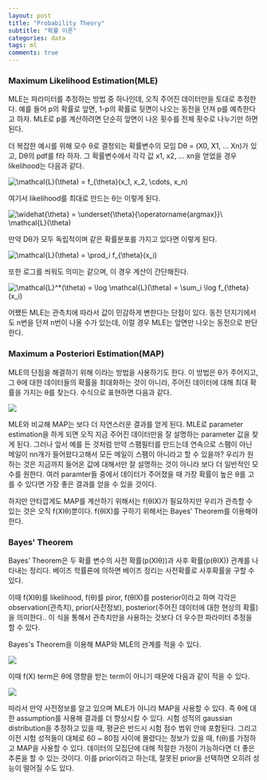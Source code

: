 ```yaml
---
layout: post
title: "Probability Theory"
subtitle: "확률 이론"
categories: data
tags: ml
comments: true
---
```


### Maximum Likelihood Estimation(MLE)

MLE는 파라미터를 추정하는 방법 중 하나인데, 오직 주어진 데이터만을 토대로 추정한다. 예를 들어 p의 확률로 앞면, 1-p의 확률로 뒷면이 나오는 동전을 던져 p를 예측한다고 하자. MLE로 p를 계산하려면 단순히 앞면이 나온 횟수를 전체 횟수로 나누기만 하면 된다.

더 복잡한 예시를 위해 모수 θ로 결정되는 확률변수의 모임 Dθ = (X0, X1, ... Xn)가 있고, Dθ의 pdf를 f라 하자. 그 확률변수에서 각각 값 x1, x2, ... xn을 얻었을 경우 likelihood는 다음과 같다.

 ![\mathcal{L}(\theta) = f_{\theta}(x_1, x_2, \cdots, x_n)](https://wikimedia.org/api/rest_v1/media/math/render/svg/a4e1f531eb40a44316ce85b1a50778199073d316)

여기서 likelihood를 최대로 만드는 θ는 이렇게 된다.

![\widehat{\theta} = \underset{\theta}{\operatorname{argmax}}\ \mathcal{L}(\theta)](https://wikimedia.org/api/rest_v1/media/math/render/svg/f090261c0399247a6f3303b2b161869f2a6d15fa)

만약 Dθ가 모두 독립적이며 같은 확률분포를 가지고 있다면 이렇게 된다.

 ![\mathcal{L}(\theta) = \prod_i f_{\theta}(x_i)](https://wikimedia.org/api/rest_v1/media/math/render/svg/e50fc202373688dbc613797075e166fa335fa0ed)

또한 로그를 씌워도 의미는 같으며, 이 경우 계산이 간단해진다.

![\mathcal{L}^*(\theta) = \log \mathcal{L}(\theta) = \sum_i \log f_{\theta}(x_i)](https://wikimedia.org/api/rest_v1/media/math/render/svg/1684f8814e202ed92340b13bac4e1e53f25f5a3e)

어쨌든 MLE는 관측치에 따라서 값이 민감하게 변한다는 단점이 있다. 동전 던지기에서도 n번을 던져 n번이 나올 수가 있는데, 이럴 경우 MLE는 앞면만 나오는 동전으로 판단한다.

### Maximum a Posteriori Estimation(MAP)

MLE의 단점을 해결하기 위해 이라는 방법을 사용하기도 한다. 이 방법은 θ가 주어지고, 그 θ에 대한 데이터들의 확률을 최대화하는 것이 아니라, 주어진 데이터에 대해 최대 확률을 가지는 θ를 찾는다. 수식으로 표현하면 다음과 같다.

![](https://imgur.com/qO0syWL.png)

MLE와 비교해 MAP는 보다 더 자연스러운 결과를 얻게 된다. MLE로 parameter estimation을 하게 되면 오직 지금 주어진 데이터만을 잘 설명하는 parameter 값을 찾게 된다. 그러나 앞서 예를 든 것처럼 만약 스팸필터를 만드는데 연속으로 스팸이 아닌 메일이 nn개가 들어왔다고해서 모든 메일이 스팸이 아니라고 할 수 있을까? 우리가 원하는 것은 지금까지 들어온 값에 대해서만 잘 설명하는 것이 아니라 보다 더 일반적인 모수를 원한다. 여러 paramter들 중에서 데이터가 주어졌을 때 가장 확률이 높은 θ를 고를 수 있다면 가장 좋은 결과를 얻을 수 있을 것이다.

하지만 안타깝게도 MAP를 계산하기 위해서는 f(θIX)가 필요하지만 우리가 관측할 수 있는 것은 오직 f(XIθ)뿐이다. f(θIX)를 구하기 위해서는 Bayes’ Theorem를 이용해야 한다.

### Bayes' Theorem

Bayes’ Theorem은 두 확률 변수의 사전 확률(p(XIθ))과 사후 확률(p(θIX)) 관계를 나타내는 정리다. 베이즈 학률론에 의하면 베이즈 정리는 사전확률로 사후확률을 구할 수 있다.

이때 f(XIθ)를 likelihood, f(θ)를 piror, f(θIX)를 posterior이라고 하며 각각은 observation(관측치), prior(사전정보), posterior(주어진 데이터에 대한 현상의 확률)을 의미한다.. 이 식을 통해서 관측치만을 사용하는 것보다 더 우수한 파라미터 추정을 할 수 있다.

Bayes's Theorem을 이용해 MAP와 MLE의 관계를 적을 수 있다.

![](https://imgur.com/8YHWRXT.png)

이때 f(X) term은 θ에 영향을 받는 term이 아니기 때문에 다음과 같이 적을 수 있다.

![](https://imgur.com/t5seOj9.png)

따라서 만약 사전정보를 알고 있으며 MLE가 아니라 MAP을 사용할 수 있다. 즉 θ에 대한 assumption를 사용해 결과를 더 향상시킬 수 있다. 시험 성적의 gaussian distribution을 추정하고 있을 때, 평균은 반드시 시험 점수 범위 안에 포함된다. 그리고 이전 시험 성적들이 대체로 60 ~ 80점 사이에 몰렸다는 정보가 있을 때, f(θ)를 가정하고 MAP을 사용할 수 있다. 데이터의 모집단에 대해 적절한 가정이 가능하다면 더 좋은 추론을 할 수 있는 것이다. 이를 prior이라고 하는데, 잘못된 prior을 선택하면 오히려 성능이 떨어질 수도 있다.

